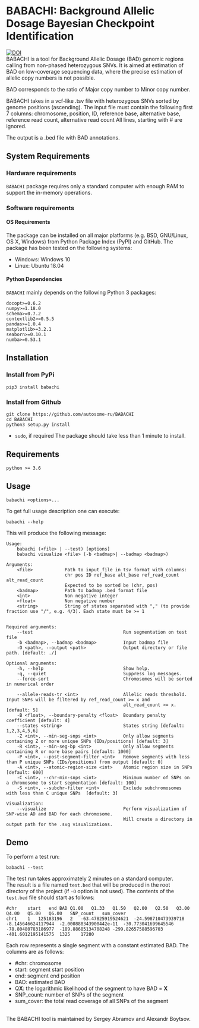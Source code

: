 # BABACHI: Background Allelic Dosage Bayesian Checkpoint Identification
[![DOI](https://zenodo.org/badge/255952669.svg)](https://zenodo.org/badge/latestdoi/255952669) <br>
BABACHI is a tool for Background Allelic Dosage (BAD) genomic regions calling from
non-phased heterozygous SNVs. It is aimed at estimation of BAD on low-coverage sequencing data, where
the precise estimation of allelic copy numbers is not possible.

BAD corresponds to the ratio of Major copy number to Minor copy number.

BABACHI takes in a vcf-like .tsv file with heterozygous SNVs sorted by genome positions (ascending).
The input file must contain the following first 7 columns:
chromosome, position, ID, reference base, alternative base, reference read count, alternative read count
All lines, starting with # are ignored.

The output is a .bed file with BAD annotations.
## System Requirements
### Hardware requirements
`BABACHI` package requires only a standard computer with enough RAM to support the in-memory operations.

### Software requirements
#### OS Requirements
The package can be installed on all major platforms (e.g. BSD, GNU/Linux, OS X, Windows) from Python Package Index (PyPI) and GitHub.
The package has been tested on the following systems:
+ Windows: Windows 10 
+ Linux: Ubuntu 18.04
#### Python Dependencies
`BABACHI` mainly depends on the following Python 3 packages:
```
docopt>=0.6.2
numpy>=1.18.0
schema>=0.7.2
contextlib2>=0.5.5
pandas>=1.0.4
matplotlib>=3.2.1
seaborn>=0.10.1
numba>=0.53.1
```
## Installation
### Install from PyPi
```
pip3 install babachi 
```
### Install from Github
```
git clone https://github.com/autosome-ru/BABACHI
cd BABACHI
python3 setup.py install
```
- `sudo`, if required
The package should take less than 1 minute to install.

## Requirements
```
python >= 3.6
```

## Usage
```
babachi <options>...
```
To get full usage description one can execute:
```
babachi --help
```
This will produce the following message:
```
Usage:
    babachi (<file> | --test) [options]
    babachi visualize <file> (-b <badmap>| --badmap <badmap>)

Arguments:
    <file>            Path to input file in tsv format with columns:
                      chr pos ID ref_base alt_base ref_read_count alt_read_count
                      Expected to be sorted be (chr, pos)
    <badmap>          Path to badmap .bed format file
    <int>             Non negative integer
    <float>           Non negative number
    <string>          String of states separated with "," (to provide fraction use "/", e.g. 4/3). Each state must be >= 1


Required arguments:
    --test                                  Run segmentation on test file
    -b <badmap>, --badmap <badmap>          Input badmap file
    -O <path>, --output <path>              Output directory or file path. [default: ./]

Optional arguments:
    -h, --help                              Show help.
    -q, --quiet                             Suppress log messages.
    --force-sort                            Chromosomes will be sorted in numerical order

    --allele-reads-tr <int>                 Allelic reads threshold. Input SNPs will be filtered by ref_read_count >= x and
                                            alt_read_count >= x. [default: 5]
    -B <float>, --boundary-penalty <float>  Boundary penalty coefficient [default: 4]
    --states <string>                       States string [default: 1,2,3,4,5,6]
    -Z <int>, --min-seg-snps <int>          Only allow segments containing Z or more unique SNPs (IDs/positions) [default: 3]
    -R <int>, --min-seg-bp <int>            Only allow segments containing R or more base pairs [default: 1000]
    -P <int>, --post-segment-filter <int>   Remove segments with less than P unique SNPs (IDs/positions) from output [default: 0]
    -A <int>, --atomic-region-size <int>    Atomic region size in SNPs [default: 600]
    -C <int>, --chr-min-snps <int>          Minimum number of SNPs on a chromosome to start segmentation [default: 100]
    -S <int>, --subchr-filter <int>         Exclude subchromosomes with less than C unique SNPs  [default: 3]

Visualization:
    --visualize                             Perform visualization of SNP-wise AD and BAD for each chromosome.
                                            Will create a directory in output path for the .svg visualizations.

```

## Demo
To perform a test run:
```
babachi --test
```
The test run takes approximately 2 minutes on a standard computer.
<br>
The result is a file named `test.bed` that will be produced in the root directory of the project (if `-O` option is not used).
The contents of the `test.bed` file should start as follows:
```
#chr	start	end	BAD	Q1.00	Q1.33	Q1.50	Q2.00	Q2.50	Q3.00	Q4.00	Q5.00	Q6.00	SNP_count	sum_cover
chr1	1	125183196	2	-63.47825919524621	-24.598710473939718	-8.145646624117944	-2.000888343900442e-11	-30.773041699645546	-78.80480783186977	-189.88685134708248	-299.82657588596703	-401.6012195141575	1325	17280
```
Each row represents a single segment with a constant estimated BAD. The columns are as follows:
- #chr:  chromosome
- start: segment start position
- end: segment end position
- BAD: estimated BAD
- Q<b>X</b>: the logarithmic likelihood of the segment to have BAD = <b>X</b>
- SNP_count: number of SNPs of the segment
- sum_cover: the total read coverage of all SNPs of the segment
<br>
The BABACHI tool is maintained by Sergey Abramov and Alexandr Boytsov.
